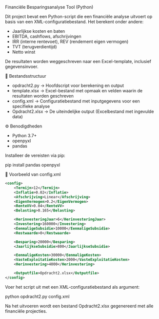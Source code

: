 
Financiële Besparingsanalyse Tool (Python)


Dit project bevat een Python-script die een financiële analyse uitvoert op basis van een XML-configuratiebestand. Het berekent onder andere:

- Jaarlijkse kosten en baten
- EBITDA, cashflows, afschrijvingen
- IRR (interne rentevoet), REV (rendement eigen vermogen)
- TVT (terugverdientijd)
- Netto winst

De resultaten worden weggeschreven naar een Excel-template, inclusief gegevensinvoer.


📂 Bestandsstructuur


- opdracht2.py        → Hoofdscript voor berekening en output
- template.xlsx       → Excel-bestand met opmaak en velden waarin de resultaten worden geschreven
- config.xml          → Configuratiebestand met inputgegevens voor een specifieke analyse
- Opdracht2.xlsx      → De uiteindelijke output (Excelbestand met ingevulde data)


⚙️ Benodigdheden


- Python 3.7+
- openpyxl
- pandas

Installeer de vereisten via pip:

pip install pandas openpyxl


🧾 Voorbeeld van config.xml

```xml
<config>
    <Termijn>12</Termijn>
    <Inflatie>0.02</Inflatie>
    <Afschrijving>Linear</Afschrijving>
    <EigenVermogen>0.2</EigenVermogen>
    <RenteVV>0.04</RenteVV>
    <Belasting>0.165</Belasting>

    <HerinvesteringJaar>6</HerinvesteringJaar>
    <Investering>160000</Investering>
    <EenmaligeSubsidie>10000</EenmaligeSubsidie>
    <Restwaarde>0</Restwaarde>

    <Besparing>20000</Besparing>
    <JaarlijkseSubsidie>800</JaarlijkseSubsidie>

    <EenmaligeKosten>30000</EenmaligeKosten>
    <VasteExploitatieKosten>2000</VasteExploitatieKosten>
    <Herinvestering>4000</Herinvestering>

    <Outputfile>Opdracht2.xlsx</Outputfile>
</config>
```

Voer het script uit met een XML-configuratiebestand als argument:

python opdracht2.py config.xml

Na het uitvoeren wordt een bestand Opdracht2.xlsx gegenereerd met alle financiële projecties.

